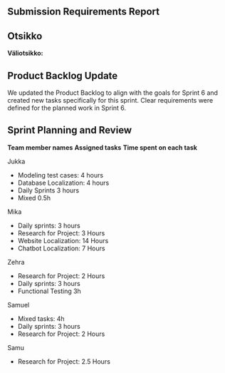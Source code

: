 ## Submission Requirements Report

## Otsikko
**Väliotsikko:**


## Product Backlog Update

We updated the Product Backlog to align with the goals for Sprint 6 and created new tasks specifically for this sprint. Clear requirements were defined for the planned work in Sprint 6.

## Sprint Planning and Review

**Team member names**
**Assigned tasks**
**Time spent on each task**

Jukka
- Modeling test cases: 4 hours
- Database Localization: 4 hours
- Daily Sprints 3 hours
- Mixed 0.5h

Mika
- Daily sprints: 3 hours
- Research for Project: 3 Hours
- Website Localization: 14 Hours
- Chatbot Localization: 7 Hours

Zehra
- Research for Project: 2 Hours
- Daily sprints: 3 hours
- Functional Testing 3h


Samuel
- Mixed tasks: 4h
- Daily sprints: 3 hours
- Research for Project: 2 Hours

Samu
- Research for Project: 2.5 Hours
